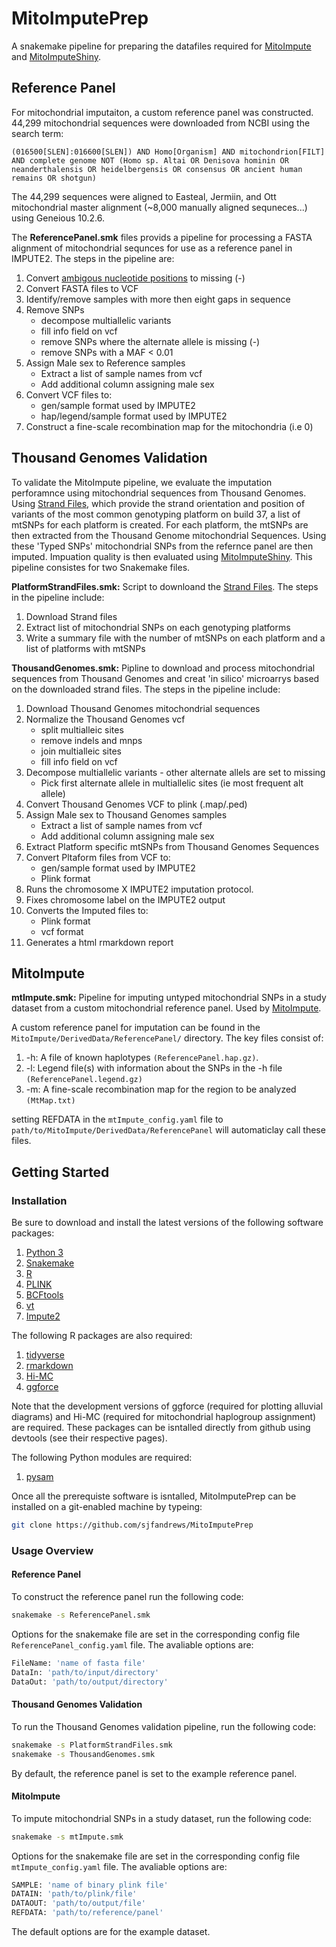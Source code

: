 # MitoImputePrep
A snakemake pipeline for preparing the datafiles required for [MitoImpute](https://github.com/sjfandrews/MitoImpute) and [MitoImputeShiny](https://github.com/sjfandrews/MitoImputeShiny).

## Reference Panel
For mitochondrial imputaiton, a custom reference panel was constructed. 44,299 mitochondrial sequences were downloaded from NCBI using the search term:

```(016500[SLEN]:016600[SLEN]) AND Homo[Organism] AND mitochondrion[FILT] AND complete genome NOT (Homo sp. Altai OR Denisova hominin OR neanderthalensis OR heidelbergensis OR consensus OR ancient human remains OR shotgun)```

The 44,299 sequences were aligned to Easteal, Jermiin, and Ott mitochondrial master alignment (~8,000 manually aligned sequneces...) using Geneious 10.2.6.

The **ReferencePanel.smk** files provids a pipeline for processing a FASTA alignment of mitochondrial sequnces for use as a reference panel in IMPUTE2. The steps in the pipeline are:
1. Convert [ambigous nucleotide positions](https://en.wikipedia.org/wiki/Nucleic_acid_notation) to missing (-)
2. Convert FASTA files to VCF
3. Identify/remove samples with more then eight gaps in sequence
4. Remove SNPs
   - decompose multiallelic variants
   - fill info field on vcf
   - remove SNPs where the alternate allele is missing (-)
   - remove SNPs with a MAF < 0.01
5. Assign Male sex to Reference samples
   - Extract a list of sample names from vcf
   - Add additional column assigning male sex
6. Convert VCF files to:
   - gen/sample format used by IMPUTE2
   - hap/legend/sample format used by IMPUTE2
7. Construct a fine-scale recombination map for the mitochondria (i.e 0)

## Thousand Genomes Validation
To validate the MitoImpute pipeline, we evaluate the imputation perforamnce using mitochondrial sequences from Thousand Genomes. Using [Strand Files](http://www.well.ox.ac.uk/~wrayner/strand/), which provide the strand orientation and position of variants of the most common genotyping platform on build 37, a list of mtSNPs for each platform is created. For each platform, the mtSNPs are then extracted from the Thousand Genome mitochondrial Sequences. Using these 'Typed SNPs' mitochondrial SNPs from the refernce panel are then imputed. Impuation quality is then evaluated using  [MitoImputeShiny](https://github.com/sjfandrews/MitoImputeShiny). This pipeline consistes for two Snakemake files.


**PlatformStrandFiles.smk:** Script to downloand the [Strand Files](http://www.well.ox.ac.uk/~wrayner/strand/). The steps in the pipeline include:
1. Download Strand files
2. Extract list of mitochondrial SNPs on each genotyping platforms
3. Write a summary file with the number of mtSNPs on each platform and a list of platforms with mtSNPs

**ThousandGenomes.smk:** Pipline to download and process mitochondrial sequences from Thousand Genomes and creat 'in silico' microarrys based on the downloaded strand files. The steps in the pipeline include:
1. Download Thousand Genomes mitochondrial sequences
2. Normalize the Thousand Genomes vcf
   - split multialleic sites
   - remove indels and mnps
   - join multialleic sites
   - fill info field on vcf
3. Decompose multiallelic variants - other alternate allels are set to missing
   - Pick first alternate allele in multiallelic sites (ie most frequent alt allele)
4. Convert Thousand Genomes VCF to plink (.map/.ped)
5. Assign Male sex to Thousand Genomes samples
   - Extract a list of sample names from vcf
   - Add additional column assigning male sex
6. Extract Platform specific mtSNPs from Thousand Genomes Sequences
7. Convert Pltaform files from VCF to:
   - gen/sample format used by IMPUTE2
   - Plink format
8. Runs the chromosome X IMPUTE2 imputation protocol.
9. Fixes chromosome label on the IMPUTE2 output
10. Converts the Imputed files to:
    - Plink format
    - vcf format
11. Generates a html rmarkdown report


## MitoImpute
**mtImpute.smk:** Pipeline for imputing untyped mitochondrial SNPs in a study dataset from a custom mitochondrial reference panel. Used by [MitoImpute](https://github.com/sjfandrews/MitoImpute).

A custom reference panel for imputation can be found in the ```MitoImpute/DerivedData/ReferencePanel/``` directory. The key files consist of:
1. -h: A file of known haplotypes ```(ReferencePanel.hap.gz)```.
2. -l: Legend file(s) with information about the SNPs in the -h file ```(ReferencePanel.legend.gz)```
3. -m: A fine-scale recombination map for the region to be analyzed ```(MtMap.txt)```

setting REFDATA in the ```mtImpute_config.yaml``` file to ```path/to/MitoImpute/DerivedData/ReferencePanel``` will automaticlay call these files.

## Getting Started
### Installation
Be sure to download and install the latest versions of the following software packages:
1. [Python 3](https://www.python.org/downloads/)
2. [Snakemake](https://snakemake.readthedocs.io/en/stable/getting_started/installation.html)
3. [R](https://cran.r-project.org/)
4. [PLINK](https://www.cog-genomics.org/plink2)
5. [BCFtools](http://samtools.github.io/bcftools/howtos/install.html)
6. [vt](https://genome.sph.umich.edu/wiki/Vt#Installation)
7. [Impute2](https://mathgen.stats.ox.ac.uk/impute/impute_v2.html#download)

The following R packages are also required:
1. [tidyverse](https://www.tidyverse.org/packages/)
2. [rmarkdown](https://cran.r-project.org/web/packages/rmarkdown/index.html)
3. [Hi-MC](https://github.com/vserch/himc)
4. [ggforce](https://github.com/thomasp85/ggforce)

Note that the development versions of ggforce (required for plotting alluvial diagrams) and Hi-MC (required for mitochondrial haplogroup assignment) are required. These packages can be isntalled directly from github using devtools (see their respective pages).

The following Python modules are required:
1. [pysam](http://pysam.readthedocs.io/en/latest/api.html)

Once all the prerequiste software is isntalled, MitoImputePrep can be installed on a git-enabled machine by typeing:

```bash
git clone https://github.com/sjfandrews/MitoImputePrep
```

### Usage Overview
#### Reference Panel
To construct the reference panel run the following code:

```bash
snakemake -s ReferencePanel.smk
```

Options for the snakemake file are set in the corresponding config file ```ReferencePanel_config.yaml``` file. The avaliable options are:

```bash
FileName: 'name of fasta file'
DataIn: 'path/to/input/directory'
DataOut: 'path/to/output/directory'
```

#### Thousand Genomes Validation
To run the Thousand Genomes validation pipeline, run the following code:

```bash
snakemake -s PlatformStrandFiles.smk
snakemake -s ThousandGenomes.smk
```

By default, the reference panel is set to the example reference panel.

#### MitoImpute
To impute mitochondrial SNPs in a study dataset, run the following code:

```bash
snakemake -s mtImpute.smk
```

Options for the snakemake file are set in the corresponding config file ```mtImpute_config.yaml``` file. The avaliable options are:

```bash
SAMPLE: 'name of binary plink file'
DATAIN: 'path/to/plink/file'
DATAOUT: 'path/to/output/file'
REFDATA: 'path/to/reference/panel'
```

The default options are for the example dataset.
